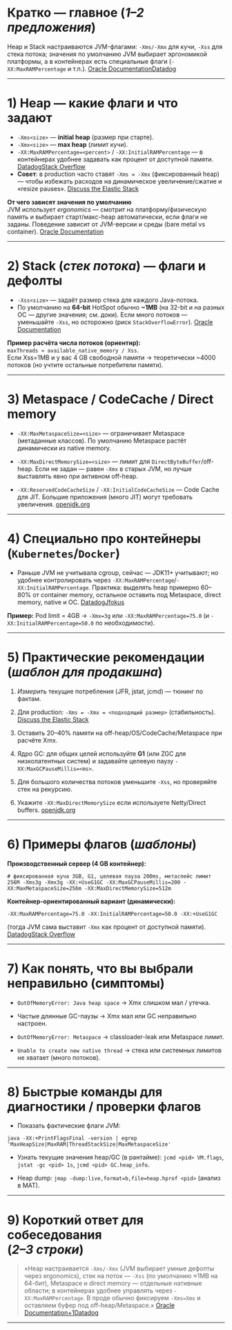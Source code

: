 # **Кратко** — главное (*1–2 предложения*)

Heap и Stack настраиваются JVM-флагами: `-Xms/-Xmx` для кучи, `-Xss` для стека потока; значения по умолчанию JVM выбирает эргономикой платформы, а в контейнерах есть специальные флаги (`-XX:MaxRAMPercentage` и т.п.). [Oracle Documentation](https://docs.oracle.com/javase/9/gctuning/ergonomics.htm?utm_source=chatgpt.com)[Datadog](https://www.datadoghq.com/blog/java-on-containers/?utm_source=chatgpt.com)

---
# 1) **Heap** — какие флаги и что задают

- `-Xms<size>` — **initial heap** (размер при старте).    
- `-Xmx<size>` — **max heap** (лимит кучи).    
- `-XX:MaxRAMPercentage=<percent>` / `-XX:InitialRAMPercentage` — в контейнерах удобнее задавать как процент от доступной памяти. [Datadog](https://www.datadoghq.com/blog/java-on-containers/?utm_source=chatgpt.com)[Stack Overflow](https://stackoverflow.com/questions/29923531/how-to-set-java-heap-size-xms-xmx-inside-docker-container?utm_source=chatgpt.com)    
- **Совет**: в production часто ставят `-Xms = -Xmx` (фиксированный heap) — чтобы избежать расходов на динамическое увеличение/сжатие и «resize pauses». [Discuss the Elastic Stack](https://discuss.elastic.co/t/initial-heap-size-199229440-not-equal-to-maximum-heap-size-3187671040-this-can-cause-resize-pauses-and-prevents-mlockall-from-locking-the-entire-heap/142282?utm_source=chatgpt.com)    

**От чего зависят значения по умолчанию**  
JVM использует _ergonomics_ — смотрит на платформу/физическую память и выбирает старт/макс-heap автоматически, если флаги не заданы. Поведение зависит от JVM-версии и среды (bare metal vs container). [Oracle Documentation](https://docs.oracle.com/javase/9/gctuning/ergonomics.htm?utm_source=chatgpt.com)

---
# 2) **Stack** (*стек потока*) — флаги и дефолты

- `-Xss<size>` — задаёт размер стека для каждого Java-потока.    
- По умолчанию на **64-bit** HotSpot обычно **~1MB** (на 32-bit и на разных ОС — другие значения; см. доки). Если много потоков — уменьшайте `-Xss`, но осторожно (риск `StackOverflowError`). [Oracle Documentation](https://docs.oracle.com/javase/8/docs/technotes/tools/unix/java.html?utm_source=chatgpt.com)    

**Пример расчёта числа потоков (ориентир):**  
`maxThreads ≈ available_native_memory / Xss`.  
Если Xss=1MB и у вас 4 GB свободной памяти → теоретически ~4000 потоков (но учтите остальные потребители памяти).

---
# 3) **Metaspace** / **CodeCache** / **Direct memory**

- `-XX:MaxMetaspaceSize=<size>` — ограничивает Metaspace (метаданные классов). По умолчанию Metaspace растёт динамически из native memory.
    
- `-XX:MaxDirectMemorySize=<size>` — лимит для `DirectByteBuffer`/off-heap. Если не задан — равен `-Xmx` в старых JVM, но лучше выставлять явно при активном off-heap.
    
- `-XX:ReservedCodeCacheSize` / `-XX:InitialCodeCacheSize` — Code Cache для JIT. Большие приложения (много JIT) могут требовать увеличения. [openjdk.org](https://openjdk.org/groups/hotspot/docs/RuntimeOverview.html?utm_source=chatgpt.com)  

---
# 4) Специально про контейнеры <br>(`Kubernetes`/`Docker`)

- Раньше JVM не учитывала cgroup, сейчас — JDK11+ учитывают; но удобнее контролировать через `-XX:MaxRAMPercentage`/`-XX:InitialRAMPercentage`. Практика: выделять heap примерно 60–80% от container memory, остальное оставить под Metaspace, direct memory, native и ОС. [Datadog](https://www.datadoghq.com/blog/java-on-containers/?utm_source=chatgpt.com)[Jfokus](https://www.jfokus.se/jfokus22-preso/The-Diabolical-Developers-Guide-to-JVM-Ergonomics-in-Containers.pdf?utm_source=chatgpt.com)

**Пример:** Pod limit = 4GB → `-Xmx=3g` или `-XX:MaxRAMPercentage=75.0` (и `-XX:InitialRAMPercentage=50.0` по необходимости).

---
# 5) Практические рекомендации <br>(*шаблон для продакшна*)

1. _Измерить_ текущие потребления (JFR, jstat, jcmd) — тюнинг по фактам.
    
2. Для production: `-Xms = -Xmx = <подходящий размер>` (стабильность). [Discuss the Elastic Stack](https://discuss.elastic.co/t/initial-heap-size-199229440-not-equal-to-maximum-heap-size-3187671040-this-can-cause-resize-pauses-and-prevents-mlockall-from-locking-the-entire-heap/142282?utm_source=chatgpt.com)
    
3. Оставить 20–40% памяти на off-heap/OS/CodeCache/Metaspace при расчёте Xmx.
    
4. Ядро GC: для общих целей используйте **G1** (или ZGC для низколатентных систем) и задавайте целевую паузу `-XX:MaxGCPauseMillis=<ms>`.
    
5. Для большого количества потоков уменьшите `-Xss`, но проверяйте стек на рекурсию.
    
6. Укажите `-XX:MaxDirectMemorySize` если используете Netty/Direct buffers. [openjdk.org](https://openjdk.org/groups/hotspot/docs/RuntimeOverview.html?utm_source=chatgpt.com)    

---
# 6) Примеры флагов (*шаблоны*)

**Производственный сервер (4 GB контейнер):**

`# фиксированная куча 3GB, G1, целевая пауза 200ms, метаспейс лимит 256M -Xms3g -Xmx3g -XX:+UseG1GC -XX:MaxGCPauseMillis=200 -XX:MaxMetaspaceSize=256m -XX:MaxDirectMemorySize=512m`

**Контейнер-ориентированный вариант (динамически):**

`-XX:MaxRAMPercentage=75.0 -XX:InitialRAMPercentage=50.0 -XX:+UseG1GC`

(тогда JVM сама выставит `-Xmx` как процент от доступной памяти). [Datadog](https://www.datadoghq.com/blog/java-on-containers/?utm_source=chatgpt.com)[Stack Overflow](https://stackoverflow.com/questions/29923531/how-to-set-java-heap-size-xms-xmx-inside-docker-container?utm_source=chatgpt.com)

---
# 7) Как понять, что вы выбрали неправильно (симптомы)

- `OutOfMemoryError: Java heap space` → Xmx слишком мал / утечка.
    
- Частые длинные GC-паузы → Xmx мал или GC неправильно настроен.
    
- `OutOfMemoryError: Metaspace` → classloader-leak или Metaspace лимит.
    
- `Unable to create new native thread` → стека или системных лимитов не хватает (много потоков).    

---
# 8) Быстрые команды для диагностики / проверки флагов

- Показать фактические флаги JVM:    
	
`java -XX:+PrintFlagsFinal -version | egrep 'MaxHeapSize|MaxRAM|ThreadStackSize|MaxMetaspaceSize'`
	
- Узнать текущие значения heap/GC (в рантайме): `jcmd <pid> VM.flags`, `jstat -gc <pid> 1s`, `jcmd <pid> GC.heap_info`.
    
- Heap dump: `jmap -dump:live,format=b,file=heap.hprof <pid>` (анализ в MAT).    

---
# 9) **Короткий ответ для собеседования** <br>(*2–3 строки*)

> «Heap настраивается `-Xms/-Xmx` (JVM выбирает умные дефолты через ergonomics), стек на поток — `-Xss` (по умолчанию ≈1MB на 64-бит), Metaspace и direct memory — отдельные нативные области; в контейнерах удобнее управлять через `-XX:MaxRAMPercentage`. В проде обычно фиксируем `-Xms=Xmx` и оставляем буфер под off-heap/Metaspace.» [Oracle Documentation+1](https://docs.oracle.com/javase/9/gctuning/ergonomics.htm?utm_source=chatgpt.com)[Datadog](https://www.datadoghq.com/blog/java-on-containers/?utm_source=chatgpt.com)

---
